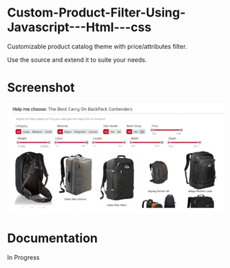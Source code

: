 # Custom-Product-Filter-Using-Javascript---Html---css

Customizable product catalog theme with price/attributes filter.

Use the source and extend it to suite your needs.

# Screenshot
![alt text](https://raw.githubusercontent.com/Ajanth/Custom-Product-Filter-Using-Javascript---Html---css/master/sample.png)

# Documentation

In Progress
